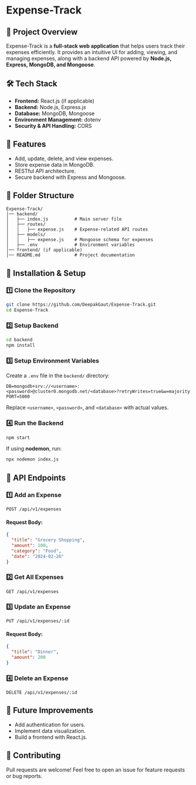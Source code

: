 # Expense-Track

## 📌 Project Overview
Expense-Track is a **full-stack web application** that helps users track their expenses efficiently. It provides an intuitive UI for adding, viewing, and managing expenses, along with a backend API powered by **Node.js, Express, MongoDB, and Mongoose**.

## 🛠️ Tech Stack
- **Frontend:** React.js (if applicable)
- **Backend:** Node.js, Express.js
- **Database:** MongoDB, Mongoose
- **Environment Management:** dotenv
- **Security & API Handling:** CORS

## 🚀 Features
- Add, update, delete, and view expenses.
- Store expense data in MongoDB.
- RESTful API architecture.
- Secure backend with Express and Mongoose.

## 📂 Folder Structure
```
Expense-Track/
│── backend/
│   ├── index.js          # Main server file
│   ├── routes/
│   │   ├── expense.js    # Expense-related API routes
│   ├── models/
│   │   ├── expense.js    # Mongoose schema for expenses
│   ├── .env              # Environment variables
│── frontend/ (if applicable)
│── README.md             # Project documentation
```

## 🔧 Installation & Setup
### **1️⃣ Clone the Repository**
```sh
git clone https://github.com/DeepakGaut/Expense-Track.git
cd Expense-Track
```
### **2️⃣ Setup Backend**
```sh
cd backend
npm install
```
### **3️⃣ Setup Environment Variables**
Create a `.env` file in the `backend/` directory:
```
DB=mongodb+srv://<username>:<password>@cluster0.mongodb.net/<database>?retryWrites=true&w=majority
PORT=5000
```
Replace `<username>`, `<password>`, and `<database>` with actual values.

### **4️⃣ Run the Backend**
```sh
npm start
```
If using **nodemon**, run:
```sh
npx nodemon index.js
```

## 📡 API Endpoints
### **1️⃣ Add an Expense**
```http
POST /api/v1/expenses
```
#### Request Body:
```json
{
  "title": "Grocery Shopping",
  "amount": 100,
  "category": "Food",
  "date": "2024-02-26"
}
```

### **2️⃣ Get All Expenses**
```http
GET /api/v1/expenses
```

### **3️⃣ Update an Expense**
```http
PUT /api/v1/expenses/:id
```
#### Request Body:
```json
{
  "title": "Dinner",
  "amount": 200
}
```

### **4️⃣ Delete an Expense**
```http
DELETE /api/v1/expenses/:id
```

## 📌 Future Improvements
- Add authentication for users.
- Implement data visualization.
- Build a frontend with React.js.

## 🎯 Contributing
Pull requests are welcome! Feel free to open an issue for feature requests or bug reports.
